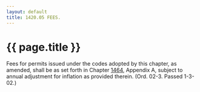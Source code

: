 ```yaml
---
layout: default 
title: 1420.05 FEES.
---
```


{{ page.title }}
================

Fees for permits issued under the codes adopted by this chapter, as
amended, shall be as set forth in Chapter [1464](58d37b9c.html),
Appendix A, subject to annual adjustment for inflation as provided
therein. (Ord. 02-3. Passed 1-3-02.)
